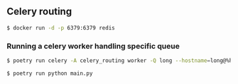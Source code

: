 ## Celery routing

```bash
$ docker run -d -p 6379:6379 redis
```


### Running a celery worker handling specific queue

```bash
$ poetry run celery -A celery_routing worker -Q long --hostname=long@%h -l info --concurrency 1
```


```bash
$ poetry run python main.py
```
